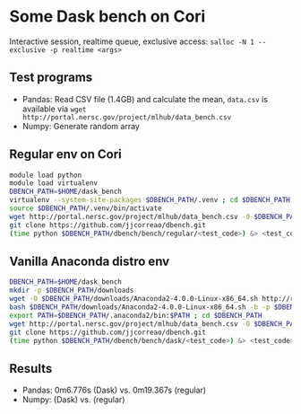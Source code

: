 Some Dask bench on Cori
===
Interactive session, realtime queue, exclusive access: `salloc -N 1 --exclusive -p realtime <args>`

Test programs
---
- Pandas: Read CSV file (1.4GB) and calculate the mean, `data.csv` is available via `wget http://portal.nersc.gov/project/mlhub/data_bench.csv`
- Numpy: Generate random array

Regular env on Cori
---

```sh
module load python
module load virtualenv
DBENCH_PATH=$HOME/dask_bench
virtualenv --system-site-packages $DBENCH_PATH/.venv ; cd $DBENCH_PATH
source $DBENCH_PATH/.venv/bin/activate
wget http://portal.nersc.gov/project/mlhub/data_bench.csv -0 $DBENCH_PATH/data_bench.csv
git clone https://github.com/jjcorreao/dbench.git
(time python $DBENCH_PATH/dbench/bench/regular/<test_code>) &> <test_code>.log
```

Vanilla Anaconda distro env
---

```sh
DBENCH_PATH=$HOME/dask_bench
mkdir -p $DBENCH_PATH/downloads
wget -0 $DBENCH_PATH/downloads/Anaconda2-4.0.0-Linux-x86_64.sh http://repo.continuum.io/archive/Anaconda2-4.0.0-Linux-x86_64.sh
bash $DBENCH_PATH/downloads/Anaconda2-4.0.0-Linux-x86_64.sh -b -p $DBENCH_PATH/.anaconda2
export PATH=$DBENCH_PATH/.anaconda2/bin:$PATH ; cd $DBENCH_PATH
wget http://portal.nersc.gov/project/mlhub/data_bench.csv -0 $DBENCH_PATH/data_bench.csv
git clone https://github.com/jjcorreao/dbench.git
(time python $DBENCH_PATH/dbench/bench/dask/<test_code>) &> <test_code>.log
```

Results
---
- Pandas: 0m6.776s (Dask) vs. 0m19.367s (regular)
- Numpy: (Dask) vs. (regular)


